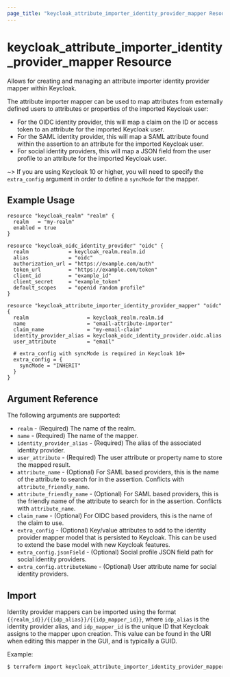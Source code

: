 ```yaml
---
page_title: "keycloak_attribute_importer_identity_provider_mapper Resource"
---
```


# keycloak\_attribute\_importer\_identity\_provider\_mapper Resource

Allows for creating and managing an attribute importer identity provider mapper within Keycloak.

The attribute importer mapper can be used to map attributes from externally defined users to attributes or properties of the imported Keycloak user:
- For the OIDC identity provider, this will map a claim on the ID or access token to an attribute for the imported Keycloak user.
- For the SAML identity provider, this will map a SAML attribute found within the assertion to an attribute for the imported Keycloak user.
- For social identity providers, this will map a JSON field from the user profile to an attribute for the imported Keycloak user.

~> If you are using Keycloak 10 or higher, you will need to specify the `extra_config` argument in order to define a `syncMode` for the mapper.

## Example Usage

```hcl
resource "keycloak_realm" "realm" {
  realm   = "my-realm"
  enabled = true
}

resource "keycloak_oidc_identity_provider" "oidc" {
  realm             = keycloak_realm.realm.id
  alias             = "oidc"
  authorization_url = "https://example.com/auth"
  token_url         = "https://example.com/token"
  client_id         = "example_id"
  client_secret     = "example_token"
  default_scopes    = "openid random profile"
}

resource "keycloak_attribute_importer_identity_provider_mapper" "oidc" {
  realm                   = keycloak_realm.realm.id
  name                    = "email-attribute-importer"
  claim_name              = "my-email-claim"
  identity_provider_alias = keycloak_oidc_identity_provider.oidc.alias
  user_attribute          = "email"

  # extra_config with syncMode is required in Keycloak 10+
  extra_config = {
    syncMode = "INHERIT"
  }
}
```

## Argument Reference

The following arguments are supported:

- `realm` - (Required) The name of the realm.
- `name` - (Required) The name of the mapper.
- `identity_provider_alias` - (Required) The alias of the associated identity provider.
- `user_attribute` - (Required) The user attribute or property name to store the mapped result.
- `attribute_name` - (Optional) For SAML based providers, this is the name of the attribute to search for in the assertion. Conflicts with `attribute_friendly_name`.
- `attribute_friendly_name` - (Optional) For SAML based providers, this is the friendly name of the attribute to search for in the assertion. Conflicts with `attribute_name`.
- `claim_name` - (Optional) For OIDC based providers, this is the name of the claim to use.
- `extra_config` - (Optional) Key/value attributes to add to the identity provider mapper model that is persisted to Keycloak. This can be used to extend the base model with new Keycloak features.
- `extra_config.jsonField` - (Optional) Social profile JSON field path for social identity providers.
- `extra_config.attributeName` - (Optional) User attribute name for social identity providers.

## Import

Identity provider mappers can be imported using the format `{{realm_id}}/{{idp_alias}}/{{idp_mapper_id}}`, where `idp_alias` is the identity provider alias, and `idp_mapper_id` is the unique ID that Keycloak
assigns to the mapper upon creation. This value can be found in the URI when editing this mapper in the GUI, and is typically a GUID.

Example:

```bash
$ terraform import keycloak_attribute_importer_identity_provider_mapper.test_mapper my-realm/my-mapper/f446db98-7133-4e30-b18a-3d28fde7ca1b
```
